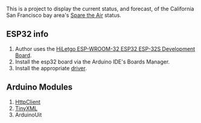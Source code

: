 This is a project to display the current status, and forecast,
of the California San Francisco bay area's
[Spare the Air](http://www.sparetheair.org/) status.

## ESP32 info

1. Author uses the [HiLetgo ESP-WROOM-32 ESP32 ESP-32S Development Board](https://smile.amazon.com/dp/B0718T232Z/ref=cm_sw_em_r_mt_dp_U_NaB0DbY3RFH7X).
2. Install the esp32 board via the Arduino IDE's Boards Manager.
3. Install the appropriate [driver](https://www.silabs.com/products/development-tools/software/usb-to-uart-bridge-vcp-drivers).

## Arduino Modules

1. [HttpClient](https://www.arduino.cc/en/Tutorial/HttpClient)
2. [TinyXML](https://github.com/adafruit/TinyXML)
3. ArduinoUit
